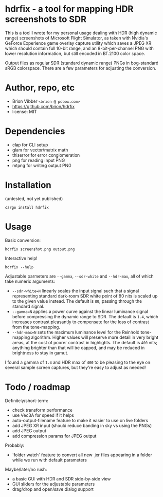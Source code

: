 # hdrfix - a tool for mapping HDR screenshots to SDR

This is a tool I wrote for my personal usage dealing with HDR (high dynamic range) screenshots of Microsoft Flight Simulator, as taken with Nvidia's GeForce Experience game overlay capture utility which saves a JPEG XR which should contain full 10-bit range, and an 8-bit-per-channel PNG with lower resolution information, but still encoded in BT.2100 color space.

Output files as regular SDR (standard dynamic range) PNGs in bog-standard sRGB colorspace. There are a few parameters for adjusting the conversion.

# Author, repo, etc

* Brion Vibber `<brion @ pobox.com>`
* https://github.com/brion/hdrfix
* license: MIT

# Dependencies

* clap for CLI setup
* glam for vector/matrix math
* thiserror for error conglomeration
* png for reading input PNG
* mtpng for writing output PNG

# Installation

(untested, not yet published)

```
cargo install hdrfix
```

# Usage

Basic conversion:

```
hdrfix screenshot.png output.png
```

Interactive help!

```
hdrfix --help
```

Adjustable parmeters are `--gamma`, `--sdr-white` and `--hdr-max`, all of which take numeric arguments:
* `--sdr-white=N` linearly scales the input signal such that a signal representing standard dark-room SDR white point of 80 nits is scaled up to the given value instead. The default is `80`, passing through the standard signal.
* `--gamma=N` applies a power curve against the linear luminance signal before compressing the dynamic range to SDR. The default is `1.4`, which increases contrast pleasantly to compensate for the loss of contrast from the tone-mapping.
* `--hdr-max=N` sets the maximum luminance level for the Reinhold tone-mapping algorithm. Higher values will preserve more detail in very bright areas, at the cost of poorer contrast in highlights. The default is `400` nits; anything brighter than that will be capped, and may be reduced in brightness to stay in gamut.

I found a gamma of `1.4` and HDR max of `400` to be pleasing to the eye on several sample screen captures, but they're easy to adjust as needed!

# Todo / roadmap

Definitely/short-term:
* check transform performance
* use Vec3A for speed if it helps
* auto-output-filename feature to make it easier to use on live folders
* add JPEG XR input (should reduce banding in sky vs using the PNGs)
* add JPEG output
* add compression params for JPEG output

Probably:
* 'folder watch' feature to convert all new .jxr files appearing in a folder while we run with default parameters

Maybe/later/no rush:
* a basic GUI with HDR and SDR side-by-side view
* GUI sliders for the adjustable parameters
* drag/drop and open/save dialog support
